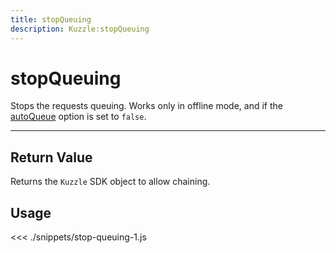 ```yaml
---
title: stopQueuing
description: Kuzzle:stopQueuing
---
```


# stopQueuing

Stops the requests queuing. Works only in offline mode, and if the [autoQueue](/sdk/js/5/kuzzle/#properties) option is set to `false`.

---

## Return Value

Returns the `Kuzzle` SDK object to allow chaining.

## Usage

<<< ./snippets/stop-queuing-1.js

